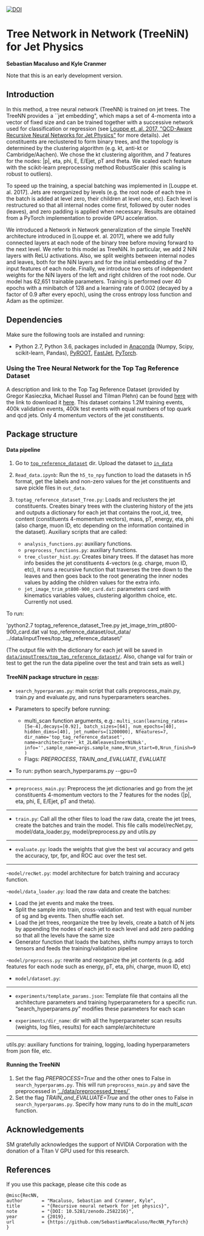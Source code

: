 
[![DOI](https://zenodo.org/badge/160135404.svg)](https://zenodo.org/badge/latestdoi/160135404)

# Tree Network in Network (TreeNiN) for Jet Physics

**Sebastian Macaluso and Kyle Cranmer**


Note that this is an early development version. 

## Introduction

In this method, a tree neural network (TreeNN) is trained on jet trees. The TreeNN provides a ``jet embedding", which maps a set of 4-momenta into a vector of fixed size and can be trained together with a successive network used for classification or regression  (see [Louppe et. al. 2017, "QCD-Aware Recursive Neural Networks for Jet Physics"](https://arxiv.org/abs/1702.00748) for more details). Jet constituents are reclustered to form binary trees, and the topology is determined by the clustering algorithm (e.g. kt, anti-kt or Cambridge/Aachen). We chose the kt clustering algorithm, and 7 features for the nodes: |p|, eta, phi, E, E/Ejet, pT and theta. We scaled each feature with the scikit-learn preprocessing method RobustScaler (this scaling is robust to outliers).

To speed up the training, a special batching was implemented in [Louppe et. al. 2017]. Jets are reorganized by levels (e.g. the root node of each tree in the batch is added at level zero, their children at level one, etc). Each level is restructured so that all internal nodes come first, followed by outer nodes (leaves), and zero padding is applied when necessary. Results are obtained from a PyTorch implementation to provide GPU acceleration.

We introduced a Network in Network generalization of the simple TreeNN architecture introduced in [Louppe et. al. 2017], where we add fully connected layers at each node of the binary tree before moving forward to the next level. We refer to this model as TreeNiN. In particular, we add 2 NiN layers with ReLU activations. Also, we split weights between internal nodes and leaves, both for the NiN layers and for the initial embedding of the 7 input features of each node. Finally, we introduce two sets of independent weights for the NiN layers of the left and right children of the root node. Our model has 62,651 trainable parameters. Training is performed over 40 epochs with a minibatch of 128 and a learning rate of 0.002 (decayed by a factor of 0.9 after every epoch), using the cross entropy loss function and Adam as the optimizer. 


## Dependencies

Make sure the following tools are installed and running:

- Python 2.7, Python 3.6, packages included in [Anaconda](https://www.anaconda.com/) (Numpy, Scipy, scikit-learn, Pandas), [PyROOT](https://root.cern.ch/pyroot), [FastJet](http://fastjet.fr/), [PyTorch](https://pytorch.org/).

### Using the Tree Neural Network for the Top Tag Reference Dataset

A description and link to the Top Tag Reference Dataset (provided by Gregor Kasieczka, Michael Russel and Tilman Plehn) can be found [here](https://docs.google.com/document/d/1Hcuc6LBxZNX16zjEGeq16DAzspkDC4nDTyjMp1bWHRo/edit)
with the link to download it [here](https://desycloud.desy.de/index.php/s/llbX3zpLhazgPJ6). This dataset contains 1.2M training events, 400k validation events, 400k test events with equal numbers of top quark and qcd jets. Only 4 momentum vectors of the jet constituents.

## Package structure

#### Data pipeline

1.  Go to [`top_reference_dataset`](top_reference_dataset) dir. Upload the dataset to [`in_data`](top_reference_dataset/in_data) 
2. `Read_data.ipynb`: Run the `h5_to_npy` function to load the datasets in h5 format, get the labels and non-zero values for the jet constituents and save pickle files in `out_data`.
3. `toptag_reference_dataset_Tree.py`: Loads and reclusters the jet constituents. Creates binary trees with the clustering history of the jets and outputs a dictionary for each jet that contains the root_id, tree, content (constituents 4-momentum vectors), mass, pT, energy, eta, phi (also charge, muon ID, etc depending on the information contained in the dataset). Auxiliary scripts that are called:
    
    - `analysis_functions.py`: auxiliary functions. 
    - `preprocess_functions.py`: auxiliary functions. 
    - `tree_cluster_hist.py`: Creates binary trees. If the dataset has more info besides the jet constituents 4-vectors (e.g. charge, muon ID, etc), it runs a recursive function that traverses the tree down to the leaves and then goes back to the root generating the inner nodes values by adding the children values for the extra info.
    - `jet_image_trim_pt800-900_card.dat`: parameters card with kinematics variables values, clustering algorithm choice, etc. Currently not used.

To run:

'python2.7 toptag_reference_dataset_Tree.py jet_image_trim_pt800-900_card.dat val top_reference_dataset/out_data/ ../data/inputTrees/top_tag_reference_dataset/'

(The output file with the dictionary for each jet will be saved in [`data/inputTrees/top_tag_reference_dataset/`](data/inputTrees/top_tag_reference_dataset/). Also, change val for train or test to get the run the data pipeline over the test and train sets as well.)


#### TreeNiN package structure in [`recnn`](recnn):

 - `search_hyperparams.py`: main script that calls preprocess_main.py, train.py and evaluate.py, and runs hyperparameters searches.
 
 * Parameters to specify before running:
     - multi_scan function arguments, e.g.:
     ```multi_scan(learning_rates=[5e-4],decays=[0.92], batch_sizes=[64], num_epochs=[40], hidden_dims=[40], jet_numbers=[1200000], Nfeatures=7, dir_name='top_tag_reference_dataset', name=architecture+'_kt_2L4WleavesInnerNiNuk', info='',sample_name=args.sample_name,Nrun_start=0,Nrun_finish=9) ```
     - Flags: *PREPROCESS*, *TRAIN_and_EVALUATE*, *EVALUATE*
 
 * To run:
     python search_hyperparams.py --gpu=0
     
-------------------------------------------------------------------------
 - `preprocess_main.py`: Preprocess the jet dictionaries and go from the jet constituents 4-momentum vectors to the 7 features for the nodes (|p|, eta, phi, E, E/Ejet, pT and theta).
 
 -------------------------------------------------------------------------
 - `train.py`: Call all the other files to load the raw data, create the jet trees, create the batches and train the model. This file calls model/recNet.py, model/data_loader.py, model/preprocess.py and utils.py
 
-------------------------------------------------------------------------
- `evaluate.py`: loads the weights that give the best val accuracy and gets the accuracy, tpr, fpr, and ROC auc over the test set.
 
 -------------------------------------------------------------------------
 -`model/recNet.py`: model architecture for batch training and accuracy function.
 
 -`model/data_loader.py`: load the raw data and create the batches:
 
 - Load the jet events and make the trees.
 - Split the sample into train, cross-validation and test with equal number of sg and bg events. Then shuffle each set.
 - Load the jet trees, reorganize the tree by levels, create a batch of N jets by appending the nodes of each jet to each level and add zero padding so that all the levels have the same size
 - Generator function that loads the batches, shifts numpy arrays to torch tensors and feeds the training/validation pipeline
 
 
 -`model/preprocess.py`: rewrite and reorganize the jet contents (e.g. add features for each node such as energy, pT, eta, phi, charge, muon ID, etc) 
 
 - `model/dataset.py`:
 
-------------------------------------------------------------------------
 - `experiments/template_params.json`:  Template file that contains all the architecture parameters and training hyperparameters for a specific run. “search_hyperparams.py” modifies these parameters for each scan
 
 - `experiments/dir_name`: dir with all the hyperparameter scan results (weights, log files, results) for each sample/architecture
 
 -------------------------------------------------------------------------
 utils.py: auxiliary functions for training, logging, loading hyperparameters from json file, etc.
 
 
 #### Running the TreeNiN 
 
 1. Set the flag *PREPROCESS=True* and the other ones to False in  `search_hyperparams.py`. This will run `preprocess_main.py` and save the preprocessed in ['../data/preprocessed_trees/`](../data/preprocessed_trees/)
 2. Set the flag *TRAIN_and_EVALUATE=True* and the other ones to False in  `search_hyperparams.py`. Specify how many runs to do in the *multi_scan* function.


## Acknowledgements

SM gratefully acknowledges the support of NVIDIA Corporation with the donation of a Titan V GPU used for this research.

## References

If you use this package, please cite this code as

```
@misc{RecNN,
author       = "Macaluso, Sebastian and Cranmer, Kyle",
title        = "{Recursive neural network for jet physics}",
note         = "{DOI: 10.5281/zenodo.2582216}",
year         = {2019},
url          = {https://github.com/SebastianMacaluso/RecNN_PyTorch}
}
```



















